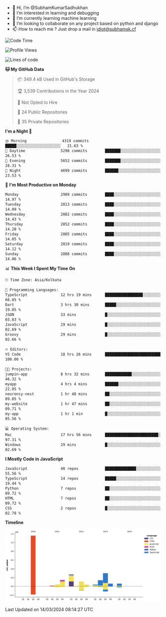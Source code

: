 - 👋 Hi, I’m @SubhamKumarSadhukhan
- 👀 I’m interested in learning and debugging
- 🌱 I’m currently learning machine learning
- 💞️ I’m looking to collaborate on any project based on python and django
- 📫 How to reach me ?
      Just drop a mail in idiot@subhamsk.cf

<!---
SubhamKumarSadhukhan/SubhamKumarSadhukhan is a ✨ special ✨ repository because its `README.md` (this file) appears on your GitHub profile.
You can click the Preview link to take a look at your changes.
--->


<!--START_SECTION:waka-->
![Code Time](http://img.shields.io/badge/Code%20Time-2%2C003%20hrs%2033%20mins-blue)

![Profile Views](http://img.shields.io/badge/Profile%20Views-30-blue)

![Lines of code](https://img.shields.io/badge/From%20Hello%20World%20I%27ve%20Written-2.4%20million%20lines%20of%20code-blue)

**🐱 My GitHub Data** 

> 📦 349.4 kB Used in GitHub's Storage 
 > 
> 🏆 3,539 Contributions in the Year 2024
 > 
> 🚫 Not Opted to Hire
 > 
> 📜 24 Public Repositories 
 > 
> 🔑 35 Private Repositories 
 > 
**I'm a Night 🦉** 

```text
🌞 Morning                4319 commits        █████░░░░░░░░░░░░░░░░░░░░   21.63 % 
🌆 Daytime                5298 commits        ███████░░░░░░░░░░░░░░░░░░   26.53 % 
🌃 Evening                5652 commits        ███████░░░░░░░░░░░░░░░░░░   28.31 % 
🌙 Night                  4699 commits        ██████░░░░░░░░░░░░░░░░░░░   23.53 % 
```
📅 **I'm Most Productive on Monday** 

```text
Monday                   2989 commits        ████░░░░░░░░░░░░░░░░░░░░░   14.97 % 
Tuesday                  2813 commits        ████░░░░░░░░░░░░░░░░░░░░░   14.09 % 
Wednesday                2882 commits        ████░░░░░░░░░░░░░░░░░░░░░   14.43 % 
Thursday                 2852 commits        ████░░░░░░░░░░░░░░░░░░░░░   14.28 % 
Friday                   2805 commits        ████░░░░░░░░░░░░░░░░░░░░░   14.05 % 
Saturday                 2819 commits        ████░░░░░░░░░░░░░░░░░░░░░   14.12 % 
Sunday                   2808 commits        ████░░░░░░░░░░░░░░░░░░░░░   14.06 % 
```


📊 **This Week I Spent My Time On** 

```text
🕑︎ Time Zone: Asia/Kolkata

💬 Programming Languages: 
TypeScript               12 hrs 19 mins      █████████████████░░░░░░░░   66.85 % 
Dart                     3 hrs 30 mins       █████░░░░░░░░░░░░░░░░░░░░   19.05 % 
JSON                     33 mins             █░░░░░░░░░░░░░░░░░░░░░░░░   03.03 % 
JavaScript               29 mins             █░░░░░░░░░░░░░░░░░░░░░░░░   02.69 % 
Groovy                   29 mins             █░░░░░░░░░░░░░░░░░░░░░░░░   02.66 % 

🔥 Editors: 
VS Code                  18 hrs 26 mins      █████████████████████████   100.00 % 

🐱‍💻 Projects: 
jumpin-app               8 hrs 32 mins       ████████████░░░░░░░░░░░░░   46.32 % 
myapp                    4 hrs 4 mins        ██████░░░░░░░░░░░░░░░░░░░   22.05 % 
neuroncy-nest            1 hr 48 mins        ██░░░░░░░░░░░░░░░░░░░░░░░   09.85 % 
my-website               1 hr 47 mins        ██░░░░░░░░░░░░░░░░░░░░░░░   09.71 % 
my-app                   1 hr 1 min          █░░░░░░░░░░░░░░░░░░░░░░░░   05.56 % 

💻 Operating System: 
Mac                      17 hrs 56 mins      ████████████████████████░   97.31 % 
Windows                  29 mins             █░░░░░░░░░░░░░░░░░░░░░░░░   02.69 % 
```

**I Mostly Code in JavaScript** 

```text
JavaScript               40 repos            ██████████████░░░░░░░░░░░   55.56 % 
TypeScript               14 repos            █████░░░░░░░░░░░░░░░░░░░░   19.44 % 
Python                   7 repos             ██░░░░░░░░░░░░░░░░░░░░░░░   09.72 % 
HTML                     7 repos             ██░░░░░░░░░░░░░░░░░░░░░░░   09.72 % 
CSS                      2 repos             █░░░░░░░░░░░░░░░░░░░░░░░░   02.78 % 
```



**Timeline**

![Lines of Code chart](https://raw.githubusercontent.com/SubhamKumarSadhukhan/SubhamKumarSadhukhan/main/assets/bar_graph.png)


 Last Updated on 14/03/2024 08:14:27 UTC
<!--END_SECTION:waka-->
